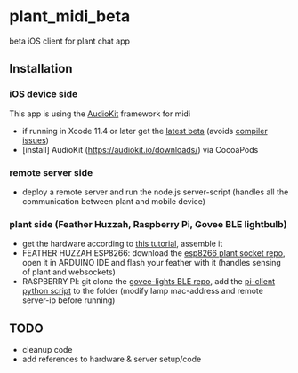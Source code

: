 # plant_midi_beta
beta iOS client for plant chat app

## Installation

### iOS device side
This app is using the [AudioKit](https://audiokit.io/) framework for midi
* if running in Xcode 11.4 or later get the [latest beta](https://github.com/AudioKit/Specs) (avoids [compiler issues](https://github.com/AudioKit/AudioKit/issues/1987))
* [install] AudioKit (https://audiokit.io/downloads/) via CocoaPods

### remote server side
* deploy a remote server and run the node.js server-script (handles all the communication between plant and mobile device)

### plant side (Feather Huzzah, Raspberry Pi, Govee BLE lightbulb) 
* get the hardware according to [this tutorial](https://github.com/electricityforprogress/BiodataSonificationBreadboardKit/blob/master/BiodataBreadboardArduinoKit_v01.pdf), assemble it 
* FEATHER HUZZAH ESP8266: download the [esp8266 plant socket repo](https://github.com/rollasoul/plant_midi_esp8266_beta), open it in ARDUINO IDE and flash your feather with it (handles sensing of plant and websockets)
* RASPBERRY PI: git clone the [govee-lights BLE repo](https://github.com/Freemanium/govee_btled), add the [pi-client python script](https://gist.github.com/rollasoul/54bfd4a7ac1e64432e1da83ece3d16b1) to the folder (modify lamp mac-address and remote server-ip before running)


## TODO
* cleanup code
* add references to hardware & server setup/code
